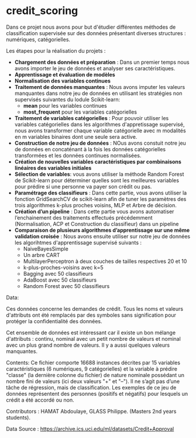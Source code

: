# credit_scoring 

Dans ce projet nous avons pour but d'étudier différentes méthodes de classification supervisée sur des données présentant diverses structures : numériques, catégorielles.

Les étapes pour la réalisation du projets :
 * __Chargement des données et préparation__ : Dans un premier temps nous avons importer le jeu de données
et analyser ses caractéristiques.
 * __Apprentissage et évaluation de modèles__
 * __Normalisation des variables continues__
 * __Traitement de données manquantes__ : Nous avons imputer les valeurs manquantes dans notre jeu de données en utilisant les stratégies non supervisés suivantes du lodule Scikit-learn:
   * __mean__ pour les variables continues
   * __most_frequent__ pour les variables catégorielles
 * __Traitement de variables catégorielles__ : Pour pouvoir utiliser les variables catégorielles dans les algorithmes d'appretissage supervisé, nous avons transformer chaque variable catégorielle avec m modalités en m variables binaires dont une seule sera active.
 * __Construction de notre jeu de données__ : NOus avons constuit notre jeu de données en concaténant à la fois les données catégorielles transformées et les données continues normalisées.
 * __Création de nouvelles variables caractéristiques par combinaisons linéaires des variables initiales__
 * __Sélection de variables__: vous avons utiliser la méthode Random Forest de Scikit-learn pour déterminer quelles sont les meilleures variables pour prédire
si une personne va payer son crédit ou pas.
 * __Paramétrage des classifieurs__ : Dans cette partie, vous avons utiliser la fonction GridSearchCV de scikit-learn
afin de tuner les paramètres des trois algorithmes k-plus proches voisins, MLP et Arbre de décision.
 * __Création d’un pipeline__ : Dans cette partie vous avons automatiser l’enchainement des traitements effectués
précédemment (Normalisation, ACP et Construction du classifieur) dans un pipeline 
 * __Comparaison de plusieurs algorithmes d’apprentissage sur une même validation croisée__ : Nous avons ensuite utiliser sur notre jeu de données les algorihtmes d'apprentissage supervisé suivants :
   * NaiveBayesSimple
   * Un arbre CART
   * MultilayerPerceptron à deux couches de tailles respectives 20 et 10
   * k-plus-proches-voisins avec k=5
   * Bagging avec 50 classifieurs
   * AdaBoost avec 50 classifieurs
   * Random Forest avec 50 classifieurs

Data:

Ces données concerne les demandes de crédit. Tous les noms et valeurs d'attributs ont été remplacés par des symboles sans signification pour protéger la confidentialité des données.

Cet ensemble de données est intéressant car il existe un bon mélange d'attributs : continu, nominal avec un petit nombre de valeurs et nominal avec un plus grand nombre de valeurs. Il y a aussi quelques valeurs manquantes.


Contents:
Ce fichier comporte 16688 instances décrites par 15 variables caractéristiques (6 numériques, 9
catégorielles) et la variable à prédire "classe" (la dernière colonne du fichier) de nature nominale possédant un
nombre fini de valeurs (ici deux valeurs "+" et "–"). Il ne s’agit pas d’une tâche de régression, mais de
classification. Les exemples de ce jeu de données représentent des personnes (positifs et négatifs) pour lesquels
un crédit a été accordé ou non.


Contributors : HAMAT Abdoulaye, GLASS Philippe.
(Masters 2nd years students).

Data Source : https://archive.ics.uci.edu/ml/datasets/Credit+Approval

